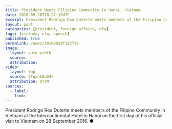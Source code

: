 ```yaml
---
title: President Meets Filipino Community in Hanoi, Vietnam
date: 2016-09-28T18:27:19UTC
excerpt: President Rodrigo Roa Duterte meets members of the Filipino Community in Vietnam at the Intercontinental Hotel in Hanoi on the first day of his official visit to Vietnam on 28 September 2016.
layout: post
categories: [president, foreign_affairs, ofw]
tags: [vietnam, ofw, speech]
published: true
permalink: /news/20160928T182719
image:
  layout: auto_width
  source: 
  attribution: 
video:
  layout: top
  source: tTqxhkEuG4k
  attribution: RTVM
sources:
  - label:
    link:
---
```


President Rodrigo Roa Duterte meets members of the Filipino Community in Vietnam at the Intercontinental Hotel in Hanoi on the first day of his official visit to Vietnam on 28 September 2016.
&#x25cf;
